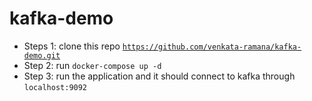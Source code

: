 # kafka-demo

- Steps 1:
  clone this repo [`https://github.com/venkata-ramana/kafka-demo.git`](https://github.com/venkata-ramana/kafka-demo.git)
- Step 2:
  run `docker-compose up -d`
- Step 3:
  run the application and it should connect to kafka through `localhost:9092`
